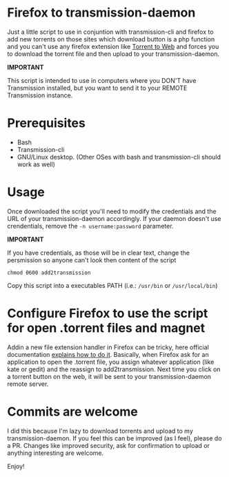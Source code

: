 # Firefox to transmission-daemon
Just a little script to use in conjuntion with transmission-cli and firefox to add new torrents on those sites which download button is a php function and you can't use any firefox extension like [Torrent to Web](https://github.com/DASPRiD/Torrent-to-Web) and forces you to download the torrent file and then upload to your transmission-daemon.

**IMPORTANT** 

This script is intended to use in computers where you DON'T have Transmission installed, but you want to send it to your REMOTE Transmission instance.

# Prerequisites
- Bash
- Transmission-cli
- GNU/Linux desktop. (Other OSes with bash and transmission-cli should work as well)

# Usage
Once downloaded the script you'll need to modify the credentials and the URL of your transmission-daemon accordingly. If your daemon doesn't use crendentials, remove the `-n username:password` parameter.

**IMPORTANT** 

If you have credentials, as those will be in clear text, change the persmission so anyone can't look then content of the script
```
chmod 0600 add2transmission 
```
Copy this script into a executables PATH (i.e.: `/usr/bin` or `/usr/local/bin`)

# Configure Firefox to use the script for open .torrent files and magnet 
Addin a new file extension handler in Firefox can be tricky, here official documentation [explains how to do it](https://support.mozilla.org/en-US/kb/change-firefox-behavior-when-open-file#w_adding-download-actions).
Basically, when Firefox ask for an application to open the .torrent file, you assign whatever application (like kate or gedit) and the reassign to add2transmission.
Next time you click on a torrent button on the web, it will be sent to your transmission-daemon remote server.

# Commits are welcome
I did this because I'm lazy to download torrents and upload to my transmission-daemon. If you feel this can be improved (as I feel), please do a PR. Changes like improved security, ask for confirmation to upload or anything interesting are welcome.

Enjoy!
